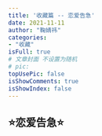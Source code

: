```yaml
---
title: '收藏篇 -- 恋爱告急'
date: 2021-11-11
author: "鞠婧祎"
categories:
- "收藏"
isFull: true
# 文章封面 不设置为随机
# pic:
topUsePic: false
isShowComments: true
isShowIndex: false
---
```


<!-- more -->

## :star:恋爱告急:star: 
<br/>
<PlayVideo aid="75257577" cid="128732400" page="1"/>